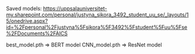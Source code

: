 
Saved models:
https://uppsalauniversitet-my.sharepoint.com/personal/justyna_sikora_3492_student_uu_se/_layouts/15/onedrive.aspx?id=%2Fpersonal%2Fjustyna%5Fsikora%5F3492%5Fstudent%5Fuu%5Fse%2FDocuments%2FAICS

best_model.pth => BERT model
CNN_model.pth => ResNet model
